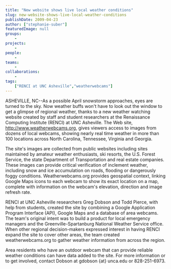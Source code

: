 ```yaml
---
title: "New website shows live local weather conditions"
slug: new-website-shows-live-local-weather-conditions
publishDate: 2009-04-23
author: ["stephanie-suber"]
featuredImage: null
groups:
    - 
projects:
    - 
people:
    - 
teams: 
    - 
collaborations:
    - 
tags:
    ["RENCI at UNC Asheville","weatherwebcams"]
---
```

ASHEVILLE, NC--As a possible April snowstorm approaches, eyes are turned to the sky. Now weather buffs won't have to look out the window to get a glimpse of regional weather, thanks to a new weather watching website created by staff and student researchers at the Renaissance Computing Institute (RENCI) at UNC Asheville. The Web site, <a href="http://www.weatherwebcams.org" target="_blank">http://www.weatherwebcams.org</a>, gives viewers access to images from dozens of local webcams, showing nearly real time weather in more than 100 locations across North Carolina, Tennessee, Virginia and Georgia.



The site's images are collected from public websites including sites maintained by amateur weather enthusiasts, ski resorts, the U.S. Forest Service, the state Department of Transportation and real estate companies. These images can provide critical verification of inclement weather, including snow and ice accumulation on roads, flooding or dangerously foggy conditions. Weatherwebcams.org provides geospatial context, linking Google Maps icons to each webcam to show its exact location on a map, complete with information on the webcam's elevation, direction and image refresh rate.

RENCI at UNC Asheville researchers Greg Dobson and Todd Pierce, with help from students, created the site by combining a Google Application Program Interface (API), Google Maps and a database of area webcams. The team's original intent was to build a product for local emergency managers and the Greenville-Spartanburg National Weather Service office. When other regional decision-makers expressed interest in having RENCI expand the site to cover other areas, the team created weatherwebcams.org to gather weather information from across the region.

Area residents who have an outdoor webcam that can provide reliable weather conditions can have data added to the site. For more information or to get involved, contact Dobson at gdobson {at} unca.edu or 828-251-6973.
